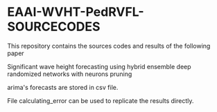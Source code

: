 # EAAI-WVHT-PedRVFL-SOURCECODES

This repository contains the sources codes and results of the following paper

Significant wave height forecasting using hybrid ensemble deep randomized networks with neurons pruning

arima's forecasts are stored in csv file.

File calculating_error can be used to replicate the results directly.
